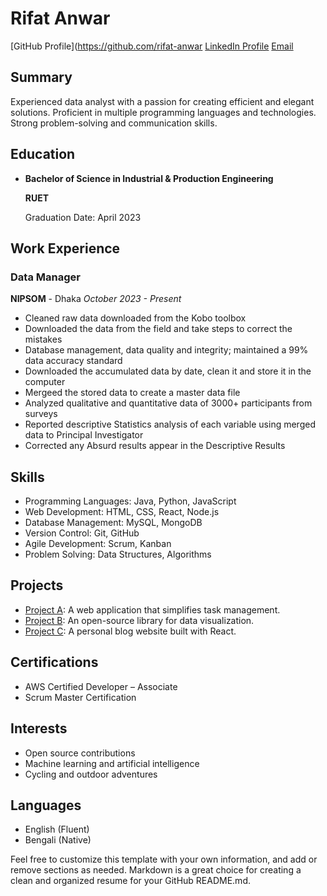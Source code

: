 # Rifat Anwar

[GitHub Profile](https://github.com/rifat-anwar
[LinkedIn Profile](https://www.linkedin.com/in/rifat-anwar)
[Email](mailto:rifatanwar20@gmail.com)

## Summary
Experienced data analyst with a passion for creating efficient and elegant solutions. Proficient in multiple programming languages and technologies. Strong problem-solving and communication skills.

## Education
- **Bachelor of Science in Industrial & Production Engineering**

  **RUET**

  Graduation Date: April 2023

## Work Experience
### Data Manager
 **NIPSOM** - Dhaka
*October 2023 - Present*

- Cleaned raw data downloaded from the Kobo toolbox
- Downloaded the data from the field and take steps to correct the mistakes
- Database management, data quality and integrity; maintained a 99% data accuracy standard
- Downloaded the accumulated data by date, clean it and store it in the computer
- Mergeed the stored data to create a master data file
- Analyzed qualitative and quantitative data of 3000+ participants from surveys
- Reported descriptive Statistics analysis of each variable using merged data to Principal Investigator
- Corrected any Absurd results appear in the Descriptive Results



## Skills
- Programming Languages: Java, Python, JavaScript
- Web Development: HTML, CSS, React, Node.js
- Database Management: MySQL, MongoDB
- Version Control: Git, GitHub
- Agile Development: Scrum, Kanban
- Problem Solving: Data Structures, Algorithms

## Projects
- [Project A](https://github.com/johndoe/project-a): A web application that simplifies task management.
- [Project B](https://github.com/johndoe/project-b): An open-source library for data visualization.
- [Project C](https://github.com/johndoe/project-c): A personal blog website built with React.

## Certifications
- AWS Certified Developer – Associate
- Scrum Master Certification

## Interests
- Open source contributions
- Machine learning and artificial intelligence
- Cycling and outdoor adventures

## Languages
- English (Fluent)
- Bengali (Native)

Feel free to customize this template with your own information, and add or remove sections as needed. Markdown is a great choice for creating a clean and organized resume for your GitHub README.md.
